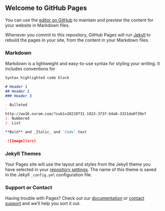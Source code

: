 ## Welcome to GitHub Pages

You can use the [editor on GitHub](https://github.com/nursultanramazanov/nursultanramazanov/edit/main/docs/index.md) to maintain and preview the content for your website in Markdown files.

Whenever you commit to this repository, GitHub Pages will run [Jekyll](https://jekyllrb.com/) to rebuild the pages in your site, from the content in your Markdown files.

### Markdown

Markdown is a lightweight and easy-to-use syntax for styling your writing. It includes conventions for

```markdown
Syntax highlighted code block

# Header 1
## Header 2
### Header 3

- Bulleted
- 
http://ww16.nuram.com/?sub1=20210731-1823-373f-b4a6-3321da0f39ef
1. Numbered
2. List

**Bold** and _Italic_ and `Code` text

 ![Image](src)
```


### Jekyll Themes

Your Pages site will use the layout and styles from the Jekyll theme you have selected in your [repository settings](https://github.com/nursultanramazanov/nursultanramazanov/settings/pages). The name of this theme is saved in the Jekyll `_config.yml` configuration file.

### Support or Contact

Having trouble with Pages? Check out our [documentation](https://docs.github.com/categories/github-pages-basics/) or [contact support](https://support.github.com/contact) and we’ll help you sort it out.
